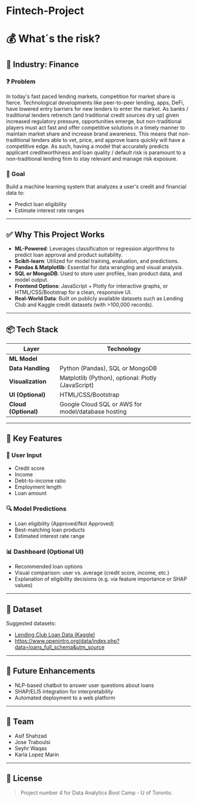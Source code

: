 # Fintech-Project

# 💰 What´s the risk?

## 📍 Industry: Finance

### ❓ Problem
In today's fast paced lending markets, competition for market share is fierce. Technological developments like peer-to-peer lending, apps, DeFi, have lowered entry barriers for new lenders to enter the market. As banks / traditional lenders retrench (and traditional credit sources dry up) given increased regulatory pressure, opportunities emerge, but non-traditional players must act fast and offer competitive solutions in a timely manner to maintain market share and increase brand awareness. This means that non-traditional lenders able to vet, price, and approve loans quickly will have a competitive edge. As such, having a model that accurately predicts  applicant creditworthiness and loan quality / default risk is paramount to a non-traditional lending firm to stay relevant and manage risk exposure.

### 🎯 Goal
Build a machine learning system that analyzes a user's credit and financial data to:
- Predict loan eligibility
- Estimate interest rate ranges

---

## ✅ Why This Project Works

- **ML-Powered**: Leverages classification or regression algorithms to predict loan approval and product suitability.
- **Scikit-learn**: Utilized for model training, evaluation, and predictions.
- **Pandas & Matplotlib**: Essential for data wrangling and visual analysis.
- **SQL or MongoDB**: Used to store user profiles, loan product data, and model output.
- **Frontend Options**: JavaScript + Plotly for interactive graphs, or HTML/CSS/Bootstrap for a clean, responsive UI.
- **Real-World Data**: Built on publicly available datasets such as Lending Club and Kaggle credit datasets (with >100,000 records).

---

## 📦 Tech Stack

| Layer          | Technology                                                             |
|----------------|------------------------------------------------------------------------|
| **ML Model**   |         |
| **Data Handling** | Python (Pandas), SQL or MongoDB                                     |
| **Visualization** | Matplotlib (Python), optional: Plotly (JavaScript)                 |
| **UI (Optional)** | HTML/CSS/Bootstrap                                                  |
| **Cloud (Optional)** | Google Cloud SQL or AWS for model/database hosting              |

---

## 🧠 Key Features

### 🔢 User Input
- Credit score  
- Income  
- Debt-to-income ratio  
- Employment length  
- Loan amount  

### 🔍 Model Predictions
- Loan eligibility (Approved/Not Approved)
- Best-matching loan products
- Estimated interest rate range

### 📊 Dashboard (Optional UI)
- Recommended loan options
- Visual comparison: user vs. average (credit score, income, etc.)
- Explanation of eligibility decisions (e.g. via feature importance or SHAP values)

---

## 📂 Dataset
Suggested datasets:
- [Lending Club Loan Data (Kaggle)](https://www.kaggle.com/datasets/wordsforthewise/lending-club)
- https://www.openintro.org/data/index.php?data=loans_full_schema&utm_source


---

## 🚀 Future Enhancements
- NLP-based chatbot to answer user questions about loans
- SHAP/ELI5 integration for interpretability
- Automated deployment to a web platform

---

## 👥 Team
>
- Asif Shahzad
- Jose Traboulsi
- Seyhr Waqas
- Karla Lopez Marin
---

## 📄 License
> Project number 4 for Data Analytics Boot Camp - U of Toronto.


